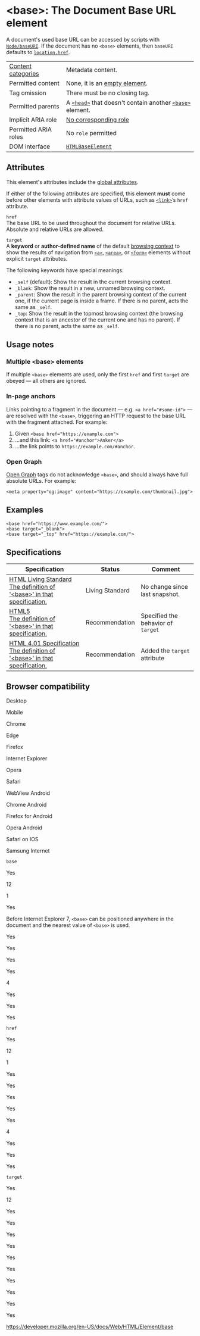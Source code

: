 &lt;base&gt;: The Document Base URL element
===========================================

A document's used base URL can be accessed by scripts with [`Node/baseURI`](https://developer.mozilla.org/en-US/docs/Web/API/Node/baseURI). If the document has no `<base>` elements, then `baseURI` defaults to [`location.href`](https://developer.mozilla.org/en-US/docs/Web/API/Location/href).

<table><tbody><tr class="odd"><td><a href="https://developer.mozilla.org/en-US/docs/Web/Guide/HTML/Content_categories">Content categories</a></td><td>Metadata content.</td></tr><tr class="even"><td>Permitted content</td><td>None, it is an <a href="https://developer.mozilla.org/en-US/docs/Glossary/Empty_element">empty element</a>.</td></tr><tr class="odd"><td>Tag omission</td><td>There must be no closing tag.</td></tr><tr class="even"><td>Permitted parents</td><td>A <a href="head"><code>&lt;head&gt;</code></a> that doesn't contain another <a href="base"><code>&lt;base&gt;</code></a> element.</td></tr><tr class="odd"><td>Implicit ARIA role</td><td><a href="https://www.w3.org/TR/html-aria/#dfn-no-corresponding-role">No corresponding role</a></td></tr><tr class="even"><td>Permitted ARIA roles</td><td>No <code>role</code> permitted</td></tr><tr class="odd"><td>DOM interface</td><td><a href="https://developer.mozilla.org/en-US/docs/Web/API/HTMLBaseElement"><code>HTMLBaseElement</code></a></td></tr></tbody></table>

Attributes
----------

This element's attributes include the [global attributes](../global_attributes).

If either of the following attributes are specified, this element **must** come before other elements with attribute values of URLs, such as [`<link>`](link)’s `href` attribute.

`href`  
The base URL to be used throughout the document for relative URLs. Absolute and relative URLs are allowed.

`target`  
A **keyword** or **author-defined name** of the default [browsing context](https://developer.mozilla.org/en-US/docs/Glossary/Browsing_context) to show the results of navigation from [`<a>`](a), [`<area>`](area), or [`<form>`](form) elements without explicit `target` attributes.

The following keywords have special meanings:

-   `_self` (default): Show the result in the current browsing context.
-   `_blank`: Show the result in a new, unnamed browsing context.
-   `_parent`: Show the result in the parent browsing context of the current one, if the current page is inside a frame. If there is no parent, acts the same as `_self`.
-   `_top`: Show the result in the topmost browsing context (the browsing context that is an ancestor of the current one and has no parent). If there is no parent, acts the same as `_self`.

Usage notes
-----------

### Multiple &lt;base&gt; elements

If multiple `<base>` elements are used, only the first `href` and first `target` are obeyed — all others are ignored.

### In-page anchors

Links pointing to a fragment in the document — e.g. `<a href="#some-id">` — are resolved with the `<base>`, triggering an HTTP request to the base URL with the fragment attached. For example:

1.  Given `<base href="https://example.com">`
2.  ...and this link: `<a href="#anchor">Anker</a>`
3.  ...the link points to `https://example.com/#anchor`.

### Open Graph

[Open Graph](https://ogp.me/) tags do not acknowledge `<base>`, and should always have full absolute URLs. For example:

    <meta property="og:image" content="https://example.com/thumbnail.jpg">

Examples
--------

    <base href="https://www.example.com/">
    <base target="_blank">
    <base target="_top" href="https://example.com/">

Specifications
--------------

<table><thead><tr class="header"><th>Specification</th><th>Status</th><th>Comment</th></tr></thead><tbody><tr class="odd"><td><a href="https://html.spec.whatwg.org/multipage/semantics.html#the-base-element">HTML Living Standard<br />
<span class="small">The definition of '&lt;base&gt;' in that specification.</span></a></td><td><span class="spec-living">Living Standard</span></td><td>No change since last snapshot.</td></tr><tr class="even"><td><a href="https://www.w3.org/TR/html52/document-metadata#the-base-element">HTML5<br />
<span class="small">The definition of '&lt;base&gt;' in that specification.</span></a></td><td><span class="spec-rec">Recommendation</span></td><td>Specified the behavior of <code>target</code></td></tr><tr class="odd"><td><a href="https://www.w3.org/TR/html401/struct/links.html#h-12.4">HTML 4.01 Specification<br />
<span class="small">The definition of '&lt;base&gt;' in that specification.</span></a></td><td><span class="spec-rec">Recommendation</span></td><td>Added the <code>target</code> attribute</td></tr></tbody></table>

Browser compatibility
---------------------

Desktop

Mobile

Chrome

Edge

Firefox

Internet Explorer

Opera

Safari

WebView Android

Chrome Android

Firefox for Android

Opera Android

Safari on IOS

Samsung Internet

`base`

Yes

12

1

Yes

Before Internet Explorer 7, `<base>` can be positioned anywhere in the document and the nearest value of `<base>` is used.

Yes

Yes

Yes

Yes

4

Yes

Yes

Yes

`href`

Yes

12

1

Yes

Yes

Yes

Yes

Yes

4

Yes

Yes

Yes

`target`

Yes

12

Yes

Yes

Yes

Yes

Yes

Yes

Yes

Yes

Yes

Yes

<a href="https://developer.mozilla.org/en-US/docs/Web/HTML/Element/base" class="_attribution-link">https://developer.mozilla.org/en-US/docs/Web/HTML/Element/base</a>
